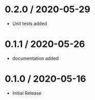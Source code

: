 # 0.2.0 / 2020-05-29

  * Unit tests added

# 0.1.1 / 2020-05-26

  * documentation added

# 0.1.0 / 2020-05-16

  * Initial Release
